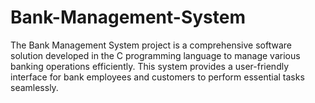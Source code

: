 # Bank-Management-System
The Bank Management System project is a comprehensive software solution developed in the C programming language to manage various banking operations efficiently. This system provides a user-friendly interface for bank employees and customers to perform essential tasks seamlessly.
